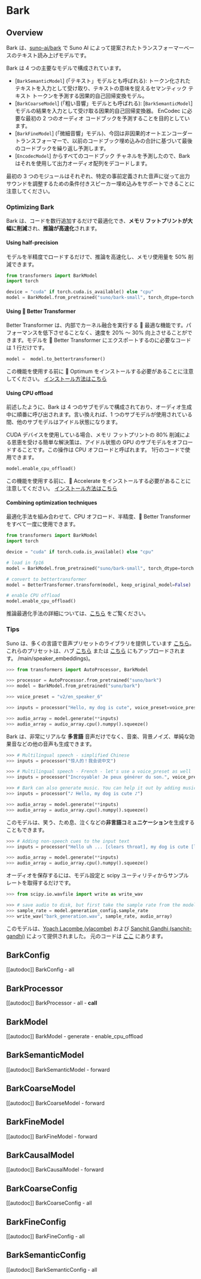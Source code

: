 <!--Copyright 2023 The HuggingFace Team. All rights reserved.

Licensed under the Apache License, Version 2.0 (the "License"); you may not use this file except in compliance with
the License. You may obtain a copy of the License at

http://www.apache.org/licenses/LICENSE-2.0

Unless required by applicable law or agreed to in writing, software distributed under the License is distributed on
an "AS IS" BASIS, WITHOUT WARRANTIES OR CONDITIONS OF ANY KIND, either express or implied. See the License for the
specific language governing permissions and limitations under the License.
-->

# Bark

## Overview

Bark は、[suno-ai/bark](https://github.com/suno-ai/bark) で Suno AI によって提案されたトランスフォーマーベースのテキスト読み上げモデルです。


Bark は 4 つの主要なモデルで構成されています。

- [`BarkSemanticModel`] (「テキスト」モデルとも呼ばれる): トークン化されたテキストを入力として受け取り、テキストの意味を捉えるセマンティック テキスト トークンを予測する因果的自己回帰変換モデル。
- [`BarkCoarseModel`] (「粗い音響」モデルとも呼ばれる): [`BarkSemanticModel`] モデルの結果を入力として受け取る因果的自己回帰変換器。 EnCodec に必要な最初の 2 つのオーディオ コードブックを予測することを目的としています。
- [`BarkFineModel`] (「微細音響」モデル)、今回は非因果的オートエンコーダー トランスフォーマーで、以前のコードブック埋め込みの合計に基づいて最後のコードブックを繰り返し予測します。
- [`EncodecModel`] からすべてのコードブック チャネルを予測したので、Bark はそれを使用して出力オーディオ配列をデコードします。

最初の 3 つのモジュールはそれぞれ、特定の事前定義された音声に従って出力サウンドを調整するための条件付きスピーカー埋め込みをサポートできることに注意してください。

### Optimizing Bark

Bark は、コードを数行追加するだけで最適化でき、**メモリ フットプリントが大幅に削減**され、**推論が高速化**されます。

#### Using half-precision

モデルを半精度でロードするだけで、推論を高速化し、メモリ使用量を 50% 削減できます。

```python
from transformers import BarkModel
import torch

device = "cuda" if torch.cuda.is_available() else "cpu"
model = BarkModel.from_pretrained("suno/bark-small", torch_dtype=torch.float16).to(device)
```

#### Using 🤗 Better Transformer

Better Transformer は、内部でカーネル融合を実行する 🤗 最適な機能です。パフォーマンスを低下させることなく、速度を 20% ～ 30% 向上させることができます。モデルを 🤗 Better Transformer にエクスポートするのに必要なコードは 1 行だけです。

```python
model =  model.to_bettertransformer()
```

この機能を使用する前に 🤗 Optimum をインストールする必要があることに注意してください。 [インストール方法はこちら](https://huggingface.co/docs/optimum/installation)

#### Using CPU offload

前述したように、Bark は 4 つのサブモデルで構成されており、オーディオ生成中に順番に呼び出されます。言い換えれば、1 つのサブモデルが使用されている間、他のサブモデルはアイドル状態になります。

CUDA デバイスを使用している場合、メモリ フットプリントの 80% 削減による恩恵を受ける簡単な解決策は、アイドル状態の GPU のサブモデルをオフロードすることです。この操作は CPU オフロードと呼ばれます。 1行のコードで使用できます。

```python
model.enable_cpu_offload()
```

この機能を使用する前に、🤗 Accelerate をインストールする必要があることに注意してください。 [インストール方法はこちら](https://huggingface.co/docs/accelerate/basic_tutorials/install)

#### Combining optimization techniques

最適化手法を組み合わせて、CPU オフロード、半精度、🤗 Better Transformer をすべて一度に使用できます。

```python
from transformers import BarkModel
import torch

device = "cuda" if torch.cuda.is_available() else "cpu"

# load in fp16
model = BarkModel.from_pretrained("suno/bark-small", torch_dtype=torch.float16).to(device)

# convert to bettertransformer
model = BetterTransformer.transform(model, keep_original_model=False)

# enable CPU offload
model.enable_cpu_offload()
```

推論最適化手法の詳細については、[こちら](https://huggingface.co/docs/transformers/perf_infer_gpu_one) をご覧ください。

### Tips

Suno は、多くの言語で音声プリセットのライブラリを提供しています [こちら](https://suno-ai.notion.site/8b8e8749ed514b0cbf3f699013548683?v=bc67cff786b04b50b3ceb756fd05f68c)。
これらのプリセットは、ハブ [こちら](https://huggingface.co/suno/bark-small/tree/main/speaker_embeddings) または [こちら](https://huggingface.co/suno/bark/tree) にもアップロードされます。 /main/speaker_embeddings)。

```python
>>> from transformers import AutoProcessor, BarkModel

>>> processor = AutoProcessor.from_pretrained("suno/bark")
>>> model = BarkModel.from_pretrained("suno/bark")

>>> voice_preset = "v2/en_speaker_6"

>>> inputs = processor("Hello, my dog is cute", voice_preset=voice_preset)

>>> audio_array = model.generate(**inputs)
>>> audio_array = audio_array.cpu().numpy().squeeze()
```

Bark は、非常にリアルな **多言語** 音声だけでなく、音楽、背景ノイズ、単純な効果音などの他の音声も生成できます。

```python
>>> # Multilingual speech - simplified Chinese
>>> inputs = processor("惊人的！我会说中文")

>>> # Multilingual speech - French - let's use a voice_preset as well
>>> inputs = processor("Incroyable! Je peux générer du son.", voice_preset="fr_speaker_5")

>>> # Bark can also generate music. You can help it out by adding music notes around your lyrics.
>>> inputs = processor("♪ Hello, my dog is cute ♪")

>>> audio_array = model.generate(**inputs)
>>> audio_array = audio_array.cpu().numpy().squeeze()
```

このモデルは、笑う、ため息、泣くなどの**非言語コミュニケーション**を生成することもできます。


```python
>>> # Adding non-speech cues to the input text
>>> inputs = processor("Hello uh ... [clears throat], my dog is cute [laughter]")

>>> audio_array = model.generate(**inputs)
>>> audio_array = audio_array.cpu().numpy().squeeze()
```

オーディオを保存するには、モデル設定と scipy ユーティリティからサンプル レートを取得するだけです。

```python
>>> from scipy.io.wavfile import write as write_wav

>>> # save audio to disk, but first take the sample rate from the model config
>>> sample_rate = model.generation_config.sample_rate
>>> write_wav("bark_generation.wav", sample_rate, audio_array)
```

このモデルは、[Yoach Lacombe (ylacombe)](https://huggingface.co/ylacombe) および [Sanchit Gandhi (sanchit-gandhi)](https://github.com/sanchit-gandhi) によって提供されました。
元のコードは [ここ](https://github.com/suno-ai/bark) にあります。

## BarkConfig

[[autodoc]] BarkConfig
    - all

## BarkProcessor

[[autodoc]] BarkProcessor
    - all
    - __call__

## BarkModel

[[autodoc]] BarkModel
    - generate
    - enable_cpu_offload

## BarkSemanticModel

[[autodoc]] BarkSemanticModel
    - forward

## BarkCoarseModel

[[autodoc]] BarkCoarseModel
    - forward

## BarkFineModel

[[autodoc]] BarkFineModel
    - forward

## BarkCausalModel

[[autodoc]] BarkCausalModel
    - forward

## BarkCoarseConfig

[[autodoc]] BarkCoarseConfig
    - all

## BarkFineConfig

[[autodoc]] BarkFineConfig
    - all

## BarkSemanticConfig

[[autodoc]] BarkSemanticConfig
    - all
